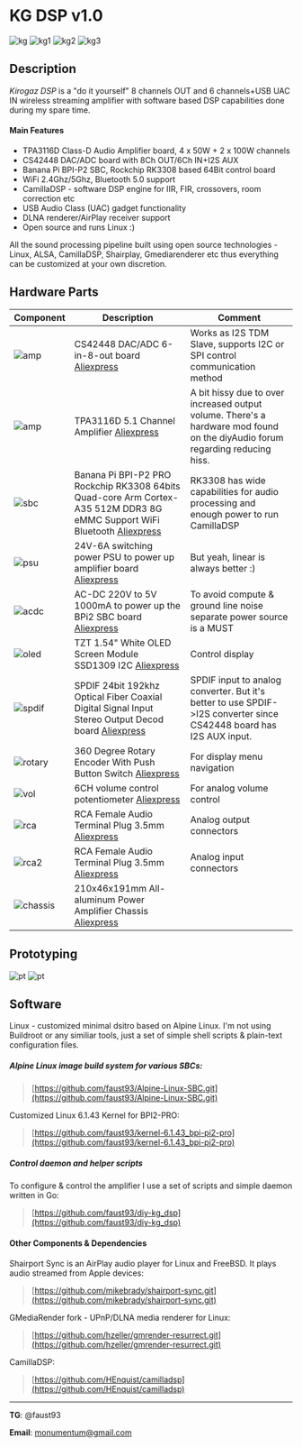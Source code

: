# KG DSP v1.0

![kg](images/final1.jpg)
![kg1](images/final2.jpg)
![kg2](images/final3.jpg)
![kg3](images/final4.jpg)

## Description

*Kirogaz DSP* is a "do it yourself" 8 channels OUT and 6 channels+USB UAC IN wireless streaming amplifier with software based DSP capabilities done during my spare time.

#### Main Features

- TPA3116D Class-D Audio Amplifier board, 4 x 50W + 2 x 100W channels 
- CS42448 DAC/ADC board with 8Ch OUT/6Ch IN+I2S AUX
- Banana Pi BPI-P2 SBC, Rockchip RK3308 based 64Bit control board
- WiFi 2.4Ghz/5Ghz, Bluetooth 5.0 support
- CamillaDSP - software DSP engine for IIR, FIR, crossovers, room correction etc
- USB Audio Class (UAC) gadget functionality
- DLNA renderer/AirPlay receiver support
- Open source and runs Linux :)

All the sound processing pipeline built using open source technologies - Linux, ALSA, CamillaDSP, Shairplay, Gmediarenderer etc thus everything can be customized at your own discretion.

## Hardware Parts

Component | Description | Comment
--- | --- | ---
![amp](images/cs42448.jpg)| CS42448 DAC/ADC 6-in-8-out board [Aliexpress](https://www.aliexpress.us/item/1005007277368946.html) | Works as I2S TDM Slave, supports I2C or SPI control communication method
![amp](images/amp.jpg)| TPA3116D 5.1 Channel Amplifier [Aliexpress](https://www.aliexpress.us/item/1005005861085634.html) | A bit hissy due to over increased output volume. There's a hardware mod found on the diyAudio forum regarding reducing hiss. 
![sbc](images/bpi.jpg) | Banana Pi BPI-P2 PRO Rockchip RK3308 64bits Quad-core Arm Cortex-A35 512M DDR3 8G eMMC Support WiFi Bluetooth [Aliexpress](https://www.aliexpress.us/item/1005005948457324.html)| RK3308 has wide capabilities for audio processing and enough power to run CamillaDSP
![psu](images/PSU.jpg)| 24V-6A switching power PSU to power up amplifier board [Aliexpress](https://www.aliexpress.us/item/1005005496549344.html)| But yeah, linear is always better :)
![acdc](images/buck1.jpg) | AC-DC 220V to 5V 1000mA to power up the BPi2 SBC board [Aliexpress](https://www.aliexpress.com/item/1005005021311232.html)| To avoid compute & ground line noise separate power source is a MUST
![oled](images/oled.jpg)| TZT 1.54" White OLED Screen Module SSD1309 I2C [Aliexpress](https://www.aliexpress.us/item/1005005985453225.html)| Control display
![spdif](images/spdif.jpg)| SPDIF 24bit 192khz Optical Fiber Coaxial Digital Signal Input Stereo Output Decod board [Aliexpress](https://www.aliexpress.us/item/1005004088479626.html)| SPDIF input to analog converter. But it's better to use SPDIF->I2S converter since CS42448 board has I2S AUX input.
![rotary](images/rotary.jpg)| 360 Degree Rotary Encoder With Push Button Switch [Aliexpress](https://www.aliexpress.us/item/1005006054325437.html)| For display menu navigation
![vol](images/vol.jpg)| 6CH volume control potentiometer [Aliexpress](https://www.aliexpress.us/item/1005005072929281.html)| For analog volume control
![rca](images/rca.jpg)| RCA Female Audio Terminal Plug 3.5mm [Aliexpress](https://www.aliexpress.us/item/1005002892071331.html)| Analog output connectors
![rca2](images/rca2.jpg)| RCA Female Audio Terminal Plug 3.5mm [Aliexpress](https://www.aliexpress.us/item/1005002892071331.html)| Analog input connectors
![chassis](images/chassis.jpg)| 210x46x191mm All-aluminum Power Amplifier Chassis [Aliexpress](https://www.aliexpress.us/item/1005004699076752.html)| 

## Prototyping

![pt](images/prot2.jpg)
![pt](images/prot1.jpg)

## Software

Linux - customized minimal dsitro based on Alpine Linux. I'm not using Buildroot or any similiar tools, just a set of simple shell scripts & plain-text configuration files.

##### Alpine Linux image build system for various SBCs:
> [https://github.com/faust93/Alpine-Linux-SBC.git](https://github.com/faust93/Alpine-Linux-SBC.git)

Customized Linux 6.1.43 Kernel for BPI2-PRO:
> [https://github.com/faust93/kernel-6.1.43_bpi-pi2-pro](https://github.com/faust93/kernel-6.1.43_bpi-pi2-pro)

##### Control daemon and helper scripts
To configure & control the amplifier I use a set of scripts and simple daemon written in Go:

> [https://github.com/faust93/diy-kg_dsp](https://github.com/faust93/diy-kg_dsp)

#### Other Components & Dependencies

Shairport Sync is an AirPlay audio player for Linux and FreeBSD. It plays audio streamed from Apple devices:
> [https://github.com/mikebrady/shairport-sync.git](https://github.com/mikebrady/shairport-sync.git)

GMediaRender fork - UPnP/DLNA media renderer for Linux:
> [https://github.com/hzeller/gmrender-resurrect.git](https://github.com/hzeller/gmrender-resurrect.git)

CamillaDSP:
> [https://github.com/HEnquist/camilladsp](https://github.com/HEnquist/camilladsp)

---

**TG**: @faust93

**Email**: <monumentum@gmail.com>